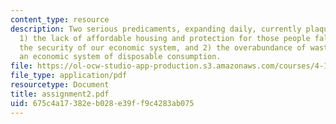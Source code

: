 ```yaml
---
content_type: resource
description: Two serious predicaments, expanding daily, currently plaque our society;
  1) the lack of affordable housing and protection for those people falling out of
  the security of our economic system, and 2) the overabundance of waste flowing from
  an economic system of disposable consumption.
file: https://ol-ocw-studio-app-production.s3.amazonaws.com/courses/4-125a-architecture-studio-building-in-landscapes-fall-2005/675c4a17382eb028e39ff9c4283ab075_assignment2.pdf
file_type: application/pdf
resourcetype: Document
title: assignment2.pdf
uid: 675c4a17-382e-b028-e39f-f9c4283ab075
---
```

